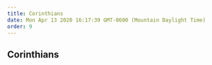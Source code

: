 ```yaml
---
title: Corinthians
date: Mon Apr 13 2020 16:17:39 GMT-0600 (Mountain Daylight Time)
order: 9
---
```


## Corinthians